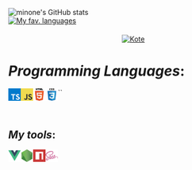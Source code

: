 ![minone's GitHub stats](https://github-readme-stats.vercel.app/api?username=minone-1&show_icons=true&theme=radical)<br/>
[![My fav. languages](https://github-readme-stats.vercel.app/api/top-langs/?username=minone-1&layout=compact&theme=radical&hide_title=true)](https://github.com/anuraghazra/github-readme-stats)
[<p align="center">][me]
[<img width="30px" alt="Kote" align="middle" src="https://github.githubassets.com/images/icons/emoji/octocat.png" />][me]
[</p>][me]
# ***Programming Languages***:<br/>
[<img width="25px" alt="ts" align="left" src="https://raw.githubusercontent.com/github/explore/80688e429a7d4ef2fca1e82350fe8e3517d3494d/topics/typescript/typescript.png" />][me]``
[<img width="25px" alt="js" align="left" src="https://raw.githubusercontent.com/github/explore/80688e429a7d4ef2fca1e82350fe8e3517d3494d/topics/javascript/javascript.png" />][me]
[<img width="25px" alt="html" align="left" src="https://raw.githubusercontent.com/github/explore/80688e429a7d4ef2fca1e82350fe8e3517d3494d/topics/html/html.png" />][me]
[<img width="25px" alt="css" align="left" src="https://raw.githubusercontent.com/github/explore/80688e429a7d4ef2fca1e82350fe8e3517d3494d/topics/css/css.png" />][me]
<br/>
<br/>
<br/>
## ***My tools***:<br/>
[<img width="25px" align="left" src="https://raw.githubusercontent.com/github/explore/80688e429a7d4ef2fca1e82350fe8e3517d3494d/topics/vue/vue.png" alt='Vue3' />][me]
[<img width="25px" alt="NodeJS" align="left" src="https://raw.githubusercontent.com/github/explore/80688e429a7d4ef2fca1e82350fe8e3517d3494d/topics/nodejs/nodejs.png" />][me]
[<img width="25px" alt="npm" align="left" src="https://raw.githubusercontent.com/github/explore/80688e429a7d4ef2fca1e82350fe8e3517d3494d/topics/npm/npm.png" />][me]
[<img width="25px" alt="scss" align="left" src="https://raw.githubusercontent.com/github/explore/80688e429a7d4ef2fca1e82350fe8e3517d3494d/topics/sass/sass.png" />][me]

[me]:https://github.com/minone-1







